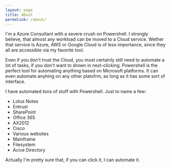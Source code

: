```yaml
---
layout: page
title: About
permalink: /about/
---
```


I'm a Azure Consultant with a severe crush on Powershell. I strongly believe, that almost any workload can be moved to a Cloud service. Wether that service is Azure, AWS or Google Cloud is of less importance, since they all are accessible via my favorite tool.

Even if you don't trust the Cloud, you most certainly still need to automate a lot of tasks, if you don't want to drown in next-clicking. Powershell is the perfect tool for automating anything based on Microsoft platforms. It can even automate anyhing on any other platofrm, as long as it has some sort of interface.

I have automated tons of stuff with Powershell. Just to name a few:
* Lotus Notes
* Entrust
* SharePoint
* Office 365
* AX2012
* Cisco
* Various websites
* Mainframe
* Filesystem
* Acive Directory

Actually I'm pretty sure that, if you can click it, I can automate it.